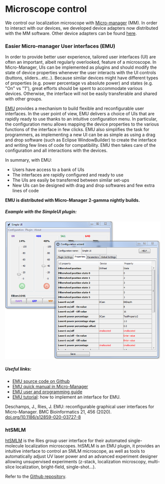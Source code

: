 # Microscope control

We control our localization microscope with [Micro-manager](https://micro-manager.org/) (MM). In order to interact with our devices, we developed device adapters now distributed with the MM software. Other device adapters can be found [here](https://github.com/jdeschamps/MM-ownAdapters).



### Easier Micro-manager User interfaces (EMU)

In order to provide better user experience, tailored user interfaces (UI) are often an important, albeit regularly overlooked, feature of a microscope. In Micro-Manager, UIs can be implemented as plugins and should modify the state of device properties whenever the user interacts with the UI controls (buttons, sliders...etc..). Because similar devices might have different types of properties (e.g. power percentage vs absolute power) and states (e.g. "On" vs "1"), great efforts should be spent to accommodate various devices. Otherwise, the interface will not be easily transferable and shared with other groups.

[EMU](https://github.com/jdeschamps/EMU) provides a mechanism to build flexible and reconfigurable user interfaces. In the user point of view, EMU delivers a choice of UIs that are rapidly ready to use thanks to an intuitive configuration menu. In particular, the configuration menu allows mapping the device properties to the various functions of the interface in few clicks. EMU also simplifies the task for programmers, as implementing a new UI can be as simple as using a drag and drop software (such as Eclipse WindowBuilder) to create the interface and writing few lines of code for compatibility. EMU then takes care of the configuration and all interactions with the devices.

In summary, with EMU:

- Users have access to a bank of UIs
- The interfaces are rapidly configured and ready to use
- The UIs are easily be transferred between similar set-ups
- New UIs can be designed with drag and drop softwares and few extra lines of code

**EMU is distributed with Micro-Manager 2-gamma nightly builds.**

##### Example with the SimpleUI plugin:

![emu](emu.png)

##### Useful links:

- [EMU source code on Github](https://github.com/jdeschamps/EMU)
- [EMU quick manual in Micro-Manager](https://micro-manager.org/wiki/EMU)
- [EMU user and programming guide](https://jdeschamps.github.io/EMU-guide/)
- [EMU tutorial](https://github.com/jdeschamps/EMU-guide/tree/master/tutorial): how to implement an interface for EMU.

Deschamps, J., Ries, J. EMU: reconfigurable graphical user interfaces for Micro-Manager. BMC Bioinformatics 21, 456 (2020).
[doi.org/10.1186/s12859-020-03727-8](https://doi.org/10.1186/s12859-020-03727-8)

### htSMLM

[htSMLM](https://github.com/jdeschamps/htSMLM) is the Ries group user interface for their automated single-molecule localization microscopes. htSMLM is an EMU plugin, it provides an intuitive interface to control an SMLM microscope, as well as tools to automatically adjust UV laser power and an advanced experiment designer allowing unsupervised experiments (z-stack, localization microscopy, multi-slice localization, bright-field, single-shot...).

Refer to the [Github repository](https://github.com/jdeschamps/htSMLM).
